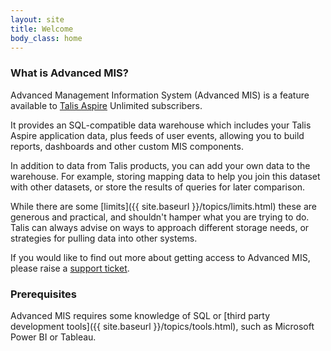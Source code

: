 ```yaml
---
layout: site
title: Welcome
body_class: home
---
```


### What is Advanced MIS?

Advanced Management Information System (Advanced MIS) is a feature available to [Talis Aspire](https://www.talis.com) Unlimited subscribers.

It provides an SQL-compatible data warehouse which includes your Talis Aspire application data, plus feeds of user events, allowing you to build reports, dashboards and other custom MIS components.

In addition to data from Talis products, you can add your own data to the warehouse. For example, storing mapping data to help you join this dataset with other datasets, or store the results of queries for later comparison. 

While there are some [limits]({{ site.baseurl }}/topics/limits.html) these are generous and practical, and shouldn't hamper what you are trying to do. Talis can always advise on ways to approach different storage needs, or strategies for pulling data into other systems.

If you would like to find out more about getting access to Advanced MIS, please raise a [support ticket](https://support.talis.com).

### Prerequisites

Advanced MIS requires some knowledge of SQL or [third party development tools]({{ site.baseurl }}/topics/tools.html), such as Microsoft Power BI or Tableau.



